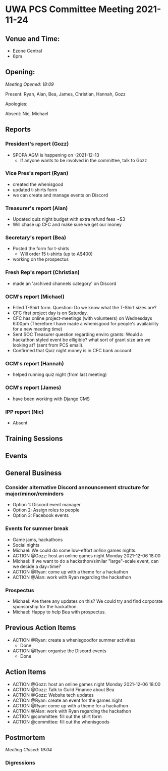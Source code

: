 # UWA PCS Committee Meeting 2021-11-24

## Venue and Time:
- Ezone Central
- 6pm 


## Opening: 

*Meeting Opened: 18:09* 

Present: Ryan, Alan, Bea, James, Christian, Hannah, Gozz

Apologies: 

Absent: Nic, Michael



## Reports

### President's report (Gozz)
- SPCPA AGM is happening on -2021-12-13
    - If anyone wants to be involved in the committee, talk to Gozz

### Vice Pres's report (Ryan)
- created the whenisgood
- updated t-shirts form 
- we can create and manage events on Discord

### Treasurer's report (Alan)
- Updated quiz night budget with extra refund fees ~$3
- Will chase up CFC and make sure we get our money

### Secretary's report (Bea)
- Posted the form for t-shirts
    - Will order 15 t-shirts (up to A$400)
- working on the prospectus

### Fresh Rep's report (Christian)
- made an 'archived channels category' on Discord

### OCM's report (Michael)
- Filled T-Shirt form. Question: Do we know what the T-Shirt sizes are?
- CFC first project day is on Saturday.
- CFC has online project-meetings (with volunteers) on Wednesdays 6:00pm (Therefore I have made a whenisgood for people's availability for a new meeting time)
- Sent SOC Treasurer question regarding enviro grants: Would a hackathon styled event be elligible? what sort of grant size are we looking at? (sent from PCS email).
- Confirmed that Quiz night money is in CFC bank account.

### OCM's report (Hannah)
- helped running quiz night (from last meeting)

### OCM's report (James)
- have been working with Django CMS

### IPP report (Nic)
- Absent


## Training Sessions

## Events


## General Business


### Consider alternative Discord announcement structure for major/minor/reminders
- Option 1: Discord event manager
- Option 2: Assign roles to people
- Option 3: Facebook events

### Events for summer break
- Game jams, hackathons
- Social nights
- Michael: We could do some low-effort _online_ games nights.
- ACTION @Gozz: host an online games night Monday 2021-12-06 18:00
- Michael: If we want to do a hackathon/similar "large"-scale event, can we decide a day+time?
- ACTION @Ryan: come up with a theme for a hackathon
- ACTION @Alan: work with Ryan regarding the hackathon

### Prospectus
- Michael: Are there any updates on this? We could try and find corporate sponsorship for the hackathon. 
- Michael: Happy to help Bea with prospectus.


## Previous Action Items
- ACTION @Ryan: create a whenisgoodfor summer activities
    - Done
- ACTION @Ryan: organise the Discord events
    - Done

## Action Items
- ACTION @Gozz: host an online games night Monday 2021-12-06 18:00
- ACTION @Gozz: Talk to Guild Finance about Bea
- ACTION @Gozz: Website tech updates
- ACTION @Ryan: create an event for the games night
- ACTION @Ryan: come up with a theme for a hackathon
- ACTION @Alan: work with Ryan regarding the hackathon
- ACTION @committee: fill out the shirt form
- ACTION @committee: fill out the whenisgoods

## Postmortem

*Meeting Closed: 19:04*

###  Digressions



